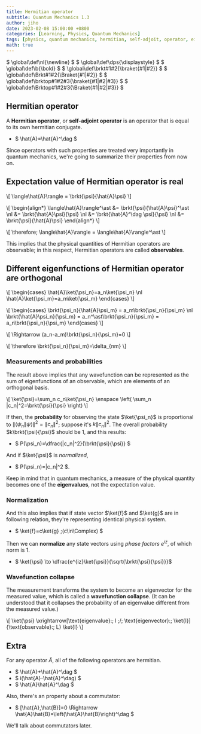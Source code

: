 ```yaml
---
title: Hermitian operator
subtitle: Quantum Mechanics 1.3
author: jiho
date: 2023-02-08 15:00:00 +0800
categories: [Learning, Physics, Quantum Mechanics]
tags: [physics, quantum mechanics, hermitian, self-adjoit, operator, eigenvalue, expectation]
math: true
---
```

$ \global\def\nl{\newline} $
$ \global\def\dps{\displaystyle} $
$ \global\def\b{\bold} $
$ \global\def\brkt#1#2{\braket{#1\|#2}} $
$ \global\def\Brkt#1#2{\Braket{#1\|#2}} $
$ \global\def\brktop#1#2#3{\braket{#1\|#2\|#3}} $
$ \global\def\Brktop#1#2#3{\Braket{#1\|#2\|#3}} $

## Hermitian operator

A **Hermitian operator**, or **self-adjoint operator** is an operator that is equal to its own hermitian conjugate.
* $ \hat{A}=\hat{A}^\dag $

Since operators with such properties are treated very importantly in quantum mechanics,
we're going to summarize their properties from now on.

## Expectation value of Hermitian operator is real

\\[  \langle\hat{A}\rangle = \brkt{\psi}{\hat{A}\psi} \\]

\\[ \begin{align\*}
\langle\hat{A}\rangle^\ast &= \brkt{\psi}{\hat{A}\psi}^\ast \nl
&= \brkt{\hat{A}\psi}{\psi} \nl
&= \brkt{\hat{A}^\dag \psi}{\psi} \nl
&= \brkt{\psi}{\hat{A}\psi}
\end{align\*} \\]

\\[  \therefore\; \langle\hat{A}\rangle = \langle\hat{A}\rangle^\ast  \\]

This implies that the physical quantities of Hermitian operators are observable;
in this respect, Hermitian operators are called **observables**.

## Different eigenfunctions of Hermitian operator are orthogonal

\\[ \begin{cases}
\hat{A}\ket{\psi_n}=a_n\ket{\psi_n} \nl
\hat{A}\ket{\psi_m}=a_m\ket{\psi_m}
\end{cases} \\]

\\[ \begin{cases}
\brkt{\psi_n}{\hat{A}\psi_m} = a_m\brkt{\psi_n}{\psi_m} \nl
\brkt{\hat{A}\psi_n}{\psi_m} = a_n^\ast\brkt{\psi_n}{\psi_m} = a_n\brkt{\psi_n}{\psi_m}
\end{cases} \\]

\\[ \Rightarrow (a_n-a_m)\brkt{\psi_n}{\psi_m}=0 \\]

\\[ \therefore \brkt{\psi_n}{\psi_m}=\delta_{nm} \\]

### Measurements and probabilities
The result above implies that any wavefunction can be represented as the sum of eigenfunctions of an observable,
which are elements of an orthogonal basis.

\\[ \ket{\psi}=\sum_n c_n\ket{\psi_n} \enspace \left( \sum_n \|c_n\|^2=\brkt{\psi}{\psi} \right) \\]

If then, the **probability** for observing the state $\ket{\psi_n}$ is proportional to
$\|⟨\psi_n\|\psi⟩\|^2 = \|c_n\|^2$; suppose it's $k\|c_n\|^2$.
The overall probability $k\brkt{\psi}{\psi}$ should be $1$, and this results:
* $ P(\psi_n)=\dfrac{\|c_n\|^2}{\brkt{\psi}{\psi}} $

And if $\ket{\psi}$ is _normalized_,
* $ P(\psi_n)=\|c_n\|^2 $.

Keep in mind that in quantum mechanics, a measure of the physical quantity becomes one of the **eigenvalues**,
not the expectation value.

### Normalization
And this also implies that if state vector $\ket{f}$ and $\ket{g}$ are in following relation,
they're representing identical physical system.
* $ \ket{f}=c\ket{g} \;(c\in\Complex) $

Then we can **normalize** any state vectors using _phase factors_ $e^{iz}$, of which norm is $1$.
* $ \ket{\psi} \to \dfrac{e^{iz}\ket{\psi}}{\sqrt{\brkt{\psi}{\psi}}}$

### Wavefunction collapse

The measurement transforms the system to become an eigenvector for the measured value,
which is called a **wavefunction collapse**.
(It can be understood that it collapses the probability of an eigenvalue different from the measured value.)

\\[ \ket{\psi} \xrightarrow[\text{eigenvalue}:\; l \;/\; \text{eigenvector}:\; \ket{l}]{\text{observable}:\; L} \ket{l} \\]

## Extra
For any operator $\hat{A}$, all of the following operators are hermitian.
* $ \hat{A}+\hat{A}^\dag $
* $ i(\hat{A}-\hat{A}^\dag) $
* $ \hat{A}\hat{A}^\dag $

Also, there's an property about a commutator:
* $ [\hat{A},\hat{B}]=0 \Rightarrow \hat{A}\hat{B}=\left(\hat{A}\hat{B}\right)^\dag $

We'll talk about commutators later.
